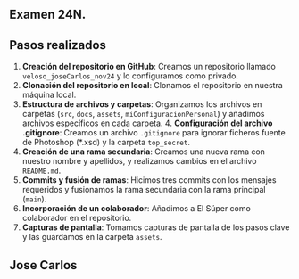 ## Examen 24N.

 ## Pasos realizados 
 1.  **Creación del repositorio en GitHub**: Creamos un repositorio llamado `veloso_joseCarlos_nov24` y lo configuramos como privado. 
 2. **Clonación del repositorio en local**: Clonamos el repositorio en nuestra máquina local. 
 3. **Estructura de archivos y carpetas**: Organizamos los archivos en carpetas (`src`, `docs`, `assets`, `miConfiguracionPersonal`) y añadimos archivos específicos en cada carpeta. 4. **Configuración del archivo .gitignore**: Creamos un archivo `.gitignore` para ignorar ficheros fuente de Photoshop (*.xsd) y la carpeta `top_secret`. 
 5. **Creación de una rama secundaria**: Creamos una nueva rama con nuestro nombre y apellidos, y realizamos cambios en el archivo `README.md`. 
 6. **Commits y fusión de ramas**: Hicimos tres commits con los mensajes requeridos y fusionamos la rama secundaria con la rama principal (`main`). 
 7. **Incorporación de un colaborador**: Añadimos a El Súper como colaborador en el repositorio. 
 8. **Capturas de pantalla**: Tomamos capturas de pantalla de los pasos clave y las guardamos en la carpeta `assets`. 
 
 ## Jose Carlos
